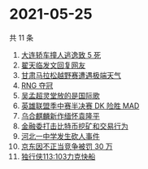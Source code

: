 # 2021-05-25

共 11 条

<!-- BEGIN -->
<!-- 最后更新时间 Tue May 25 2021 10:16:04 GMT+0800 (China Standard Time) -->

1. [大连轿车撞人逃逸致 5 死](https://www.zhihu.com/search?q=大连车祸)
2. [翟天临发文回复网友](https://www.zhihu.com/search?q=翟天临)
3. [甘肃马拉松越野赛遭遇极端天气](https://www.zhihu.com/search?q=甘肃马拉松)
4. [RNG 夺冠](https://www.zhihu.com/search?q=rng)
5. [吴孟超灵堂放的是国际歌](https://www.zhihu.com/search?q=吴孟超)
6. [英雄联盟季中赛半决赛 DK 险胜 MAD](https://www.zhihu.com/search?q=英雄联盟)
7. [乌合麒麟新作缅怀袁隆平](https://www.zhihu.com/search?q=乌合麒麟新作)
8. [金融委打击比特币挖矿和交易行为](https://www.zhihu.com/search?q=金融委打击比特币)
9. [河北一中学发生砍人事件](https://www.zhihu.com/search?q=河北中学砍人)
10. [京东因不正当竞争被罚 30 万](https://www.zhihu.com/search?q=京东罚款)
11. [独行侠113:103力克快船](https://www.zhihu.com/search?q=独行侠)

<!-- END -->
